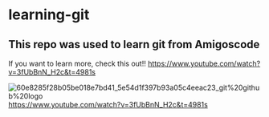 # learning-git

## This repo was used to learn git from Amigoscode

If you want to learn more, check this out!!
https://www.youtube.com/watch?v=3fUbBnN_H2c&t=4981s

![60e8285f28b05be018e7bd41_5e54d1f397b93a05c4eeac23_git%20github%20logo](https://user-images.githubusercontent.com/74429355/168423197-004dc986-0358-4fcc-ab91-e01250907c4a.jpeg)
https://www.youtube.com/watch?v=3fUbBnN_H2c&t=4981s
